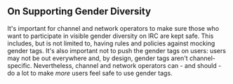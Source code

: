 ## On Supporting Gender Diversity

It's important for channel and network operators to make sure those who want to 
participate in visible gender diversity on IRC are kept safe. This includes, but
is not limited to, having rules and policies against mocking gender tags. It's
also important not to push the gender tags on users: users may not be out
everywhere and, by design, gender tags aren't channel-specific. Nevertheless,
channel and network operators can - and should - do a lot to make *more* users
feel safe to use gender tags.
